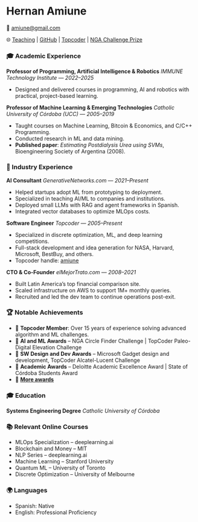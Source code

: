 # Hernan Amiune

📧 [amiune@gmail.com](mailto:amiune@gmail.com)

🌐 [Teaching](https://www.freecodingtour.com) | [GitHub](https://github.com/amiune) | [Topcoder](https://www.topcoder.com/members/amiune) | [NGA Challenge Prize](https://bit.ly/myNGAprize)

### 🎓 Academic Experience

**Professor of Programming, Artificial Intelligence & Robotics**
*IMMUNE Technology Institute* — *2022–2025*

* Designed and delivered courses in programming, AI and robotics with practical, project-based learning.

**Professor of Machine Learning & Emerging Technologies**
*Catholic University of Córdoba (UCC)* — *2005–2019*

* Taught courses on Machine Learning, Bitcoin & Economics, and C/C++ Programming.
* Conducted research in ML and data mining.
* **Published paper**: *Estimating Postdialysis Urea using SVMs*, Bioengineering Society of Argentina (2008).

### 💼 Industry Experience

**AI Consultant**
*GenerativeNetworks.com* — *2021–Present*

* Helped startups adopt ML from prototyping to deployment.
* Specialized in teaching AI/ML to companies and institutions.
* Deployed small LLMs with RAG and agent frameworks in Spanish.
* Integrated vector databases to optimize MLOps costs.

**Software Engineer**
*Topcoder* — *2005–Present*

* Specialized in discrete optimization, ML, and deep learning competitions.
* Full-stack development and idea generation for NASA, Harvard, Microsoft, BestBuy, and others.
* Topcoder handle: [amiune](https://www.topcoder.com/members/amiune)

**CTO & Co-Founder**
*elMejorTrato.com* — *2008–2021*

* Built Latin America’s top financial comparison site.
* Scaled infrastructure on AWS to support 1M+ monthly queries.
* Recruited and led the dev team to continue operations post-exit.

### 🏆 Notable Achievements

* 🥇 **Topcoder Member**: Over 15 years of experience solving advanced algorithm and ML challenges.
* 🏅 **AI and ML Awards** – NGA Circle Finder Challenge | TopCoder Paleo-Digital Elevation Challenge
* 🏅 **SW Design and Dev Awards** – Microsoft Gadget design and development, TopCoder Alcatel-Lucent Challenge
* 🏅 **Academic Awards** – Deloitte Academic Excellence Award | State of Córdoba Students Award
* 🏅 **[More awards](https://www.linkedin.com/in/amiune/details/honors/)**

### 🎓 Education

**Systems Engineering Degree**
*Catholic University of Córdoba*

### 📚 Relevant Online Courses

* MLOps Specialization – deeplearning.ai
* Blockchain and Money – MIT
* NLP Series – deeplearning.ai
* Machine Learning – Stanford University
* Quantum ML – University of Toronto
* Discrete Optimization – University of Melbourne

### 🌍 Languages

* Spanish: Native
* English: Professional Proficiency